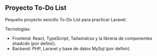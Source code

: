 ## Proyecto To-Do List

Pequeño proyecto sencillo To-Do List para practicar Laravel.

Tecnologías:

- Frontend: React, TypeScript, Tailwindcss y la librería de componentes shadcdn (por definir).
- Backend: PHP, Laravel y base de datos MySql (por definir)
